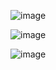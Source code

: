 ![image](https://github.com/user-attachments/assets/6c3ae219-753e-4fb3-bc4b-8098d9b42cc6)

![image](https://github.com/user-attachments/assets/e4f4ee2d-69f3-4c46-b835-20985bf6eb53)

![image](https://github.com/user-attachments/assets/75306de8-a1ff-4796-9fa8-3a0efb03ec23)
